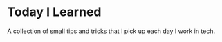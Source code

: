 Today I Learned
=====

A collection of small tips and tricks that I pick up each day I work in tech.
